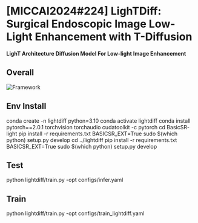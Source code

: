 # [MICCAI2024#224] LighTDiff: Surgical Endoscopic Image Low-Light Enhancement with T-Diffusion


**LighT Architecture Diffusion Model For Low-light Image Enhancement**

## Overall
![Framework](Schematrics/schematrics.png)

## Env Install
conda create -n lightdiff python=3.10
conda activate lightdiff
conda install pytorch==2.0.1 torchvision torchaudio cudatoolkit -c pytorch
cd BasicSR-light
pip install -r requirements.txt
BASICSR_EXT=True sudo $(which python) setup.py develop
cd ../lightdiff
pip install -r requirements.txt
BASICSR_EXT=True sudo $(which python) setup.py develop

## Test

python lightdiff/train.py -opt configs/infer.yaml

## Train

python lightdiff/train.py -opt configs/train_lightdiff.yaml


